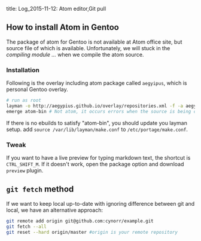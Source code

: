title: Log_2015-11-12: Atom editor,Git pull
## How to install Atom in Gentoo
The package of atom for Gentoo is not available at Atom office site, but source file of which is available. Unfortunately, we will stuck in the *compiling module ...* when we compile the atom source.
### Installation

Following is the overlay including atom package called `aegyipus`, which is personal Gentoo overlay.
```bash
# run as root
layman -o http://aegypius.github.io/overlay/repositories.xml -f -a aegypius
emerge atom-bin # Not atom, it occurs errors when the source is being compiled too!
```
If there is no ebuilds to satisfy "atom-bin", you should update you layman setup.
add `source /var/lib/layman/make.conf` to `/etc/portage/make.conf`.

### Tweak

If you want to have a live preview for typing markdown text, the shortcut is `CTRL_SHIFT_M`. If it doesn't work, open the package option and download `preview` plugin.

## `git fetch` method
If we want to keep local up-to-date with ignoring difference between git and local, we have an alternative approach:
```bash
git remote add origin git@github.com:cynorr/example.git
git fetch --all
git reset --hard origin/master #origin is your remote repository
```
